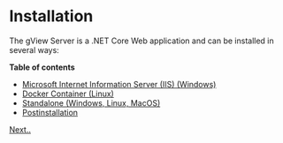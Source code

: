 Installation
============

The gView Server is a .NET Core Web application and can be installed in several ways:

**Table of contents**
   
   * [Microsoft Internet Information Server (IIS) (Windows)](installation_iis.md)
   * [Docker Container (Linux)](installation_docker.md)
   * [Standalone (Windows, Linux, MacOS)](installation_standalone.md)
   * [Postinstallation](postinstallation.md)

[Next..](installation_iis.md)